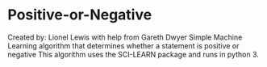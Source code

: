 # Positive-or-Negative

Created by: Lionel Lewis with help from Gareth Dwyer
Simple Machine Learning algorithm that determines whether a statement is positive or negative
This algorithm uses the SCI-LEARN package and runs in python 3.
